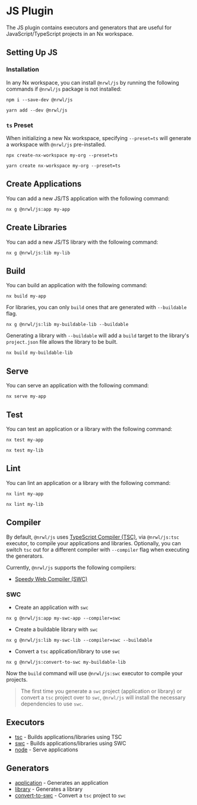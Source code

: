 # JS Plugin

The JS plugin contains executors and generators that are useful for JavaScript/TypeScript projects in an Nx workspace.

## Setting Up JS

### Installation

In any Nx workspace, you can install `@nrwl/js` by running the following commands if `@nrwl/js` package is not installed:

```shell
npm i --save-dev @nrwl/js
```

```shell
yarn add --dev @nrwl/js
```

### `ts` Preset

When initializing a new Nx workspace, specifying `--preset=ts` will generate a workspace with `@nrwl/js` pre-installed.

```shell
npx create-nx-workspace my-org --preset=ts
```

```shell
yarn create nx-workspace my-org --preset=ts
```

## Create Applications

You can add a new JS/TS application with the following command:

```shell
nx g @nrwl/js:app my-app
```

## Create Libraries

You can add a new JS/TS library with the following command:

```shell
nx g @nrwl/js:lib my-lib
```

## Build

You can build an application with the following command:

```shell
nx build my-app
```

For libraries, you can only `build` ones that are generated with `--buildable` flag.

```shell
nx g @nrwl/js:lib my-buildable-lib --buildable
```

Generating a library with `--buildable` will add a `build` target to the library's `project.json` file allows the library to be built.

```shell
nx build my-buildable-lib
```

## Serve

You can serve an application with the following command:

```shell
nx serve my-app
```

## Test

You can test an application or a library with the following command:

```shell
nx test my-app
```

```shell
nx test my-lib
```

## Lint

You can lint an application or a library with the following command:

```shell
nx lint my-app
```

```shell
nx lint my-lib
```

## Compiler

By default, `@nrwl/js` uses [TypeScript Compiler (TSC)](https://www.typescriptlang.org/docs/handbook/2/basic-types.html#tsc-the-typescript-compiler), via `@nrwl/js:tsc` executor, to compile your applications and libraries. Optionally, you can switch `tsc` out for a different compiler with `--compiler` flag when executing the generators.

Currently, `@nrwl/js` supports the following compilers:

- [Speedy Web Compiler (SWC)](https://swc.rs)

### SWC

- Create an application with `swc`

```shell
nx g @nrwl/js:app my-swc-app --compiler=swc
```

- Create a buildable library with `swc`

```shell
nx g @nrwl/js:lib my-swc-lib --compiler=swc --buildable
```

- Convert a `tsc` application/library to use `swc`

```shell
nx g @nrwl/js:convert-to-swc my-buildable-lib
```

Now the `build` command will use `@nrwl/js:swc` executor to compile your projects.

> The first time you generate a `swc` project (application or library) or convert a `tsc` project over to `swc`, `@nrwl/js` will install the necessary dependencies to use `swc`.

## Executors

- [tsc](/js/tsc) - Builds applications/libraries using TSC
- [swc](/js/swc) - Builds applications/libraries using SWC
- [node](/js/node) - Serve applications

## Generators

- [application](/js/application) - Generates an application
- [library](/js/library) - Generates a library
- [convert-to-swc](/js/convert-to-swc) - Convert a `tsc` project to `swc`
